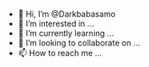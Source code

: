 - 👋 Hi, I’m @Darkbabasamo
- 👀 I’m interested in ...
- 🌱 I’m currently learning ...
- 💞️ I’m looking to collaborate on ...
- 📫 How to reach me ...

<!---
Darkbabasamo/Darkbabasamo is a ✨ special ✨ repository because its `README.md` (this file) appears on your GitHub profile.
You can click the Preview link to take a look at your changes.
--->
